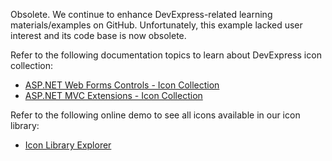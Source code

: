 Obsolete. We continue to enhance DevExpress-related learning materials/examples on GitHub. Unfortunately, this example lacked user interest and its code base is now obsolete.

Refer to the following documentation topics to learn about DevExpress icon collection: 
* [ASP.NET Web Forms Controls - Icon Collection](https://docs.devexpress.com/AspNet/15861/common-concepts/icon-collection)
* [ASP.NET MVC Extensions - Icon Collection](http://docs.devexpress.devx/AspNetMvc/402250/whats-installed/icon-collection)

Refer to the following online demo to see all icons available in our icon library:
*  [Icon Library Explorer](https://demos.devexpress.com/ASPxMultiUseControlsDemos/IconLibraryExplorer/IconLibraryExplorer.aspx)
